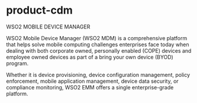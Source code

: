 product-cdm
===========
WSO2 MOBILE DEVICE MANAGER

WSO2 Mobile Device Manager (WSO2 MDM) is a comprehensive platform that helps solve mobile computing challenges enterprises face today when dealing with both corporate owned, personally enabled (COPE) devices and employee owned devices as part of a bring your own device (BYOD) program.

Whether it is device provisioning, device configuration management, policy enforcement, mobile application management, device data security, or compliance monitoring, WSO2 EMM offers a single enterprise-grade platform.
